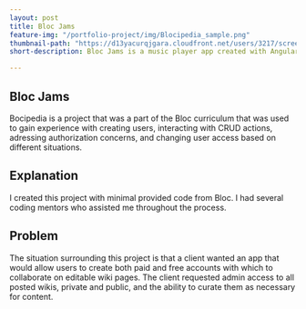 ```yaml
---
layout: post
title: Bloc Jams
feature-img: "/portfolio-project/img/Blocipedia_sample.png"
thumbnail-path: "https://d13yacurqjgara.cloudfront.net/users/3217/screenshots/2030966/blocjams_1x.png"
short-description: Bloc Jams is a music player app created with Angular.

---
```


Bloc Jams
--------------

Bocipedia is a project that was a part of the Bloc curriculum that was used to gain experience with creating users, interacting with CRUD actions,
adressing authorization concerns, and changing user access based on different situations.

Explanation
-----
I created this project with minimal provided code from Bloc. I had several coding mentors who assisted me throughout the process.

Problem
-----
The situation surrounding this project is that a client wanted an app that would allow users to create both paid and free accounts with which to collaborate
on editable wiki pages. The client requested admin access to all posted wikis, private and public, and the ability to curate them as necessary for content.